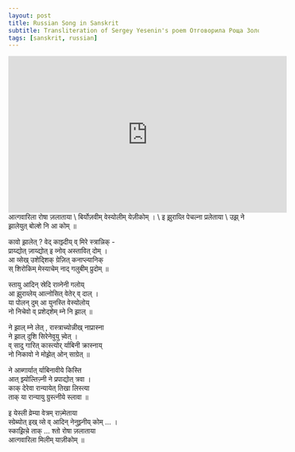 ```yaml
---
layout: post
title: Russian Song in Sanskrit
subtitle: Transliteration of Sergey Yesenin's poem Отговорила Роща Золотая in devanAgarI phonetic
tags: [sanskrit, russian]
---
```

<iframe width="560" height="315" src="https://youtu.be/tqiA63vryDE" frameborder="0" allow="accelerometer; autoplay; clipboard-write; encrypted-media; gyroscope; picture-in-picture" allowfullscreen></iframe>
आत्गवारिला रोषा ज़लाताया \
बिर्योज़वीम् वेस्योलीम् येज़ीकोम् । \
इ झ़ुराव्लि पेचल्ना प्रलेताया \
उझ़् ने झ़ालेयुत् बोल्शे नि आ कोम् ॥ 

कावो झ़ालेत् ? वेद् काझ़्दीय् व् मिरे स्त्रान्निक् - \
प्राय्द्योत् ज़ाय्द्योत् इ व्नोव् अस्तावित् दोम् । \
आ व्सेख् उशेद्शिक् ग्रेज़ित् कनाप्ल्यानिक् \
स् शिरोकिम् मेस्याचेम् नाद् गलुबीम् प्रुदोम् ॥ 

स्तायु आदिन् स्रेदि राव्नेनी गलोय् \
आ झ़ुराव्लेय् आत्नोसित् वेतेर् व् दाल् । \
या पोलन् दुम् आ युनस्ति वेस्योलोय् \
नो निचेवो व् प्रशेद्शेम् म्ने नि झ़ाल् ॥ 

ने झ़ाल् म्ने लेत् , रास्त्राच्योन्नीख् नाप्रास्ना \
ने झ़ाल् दुशि सिरेनेवुयु च़्वेत्  । \
व् सादु गारित् कास्त्योर् र्याबिनी क्रास्नाय् \
नो निकावो ने मोझ़ेत् ओन् साग्रेत् ॥ 

ने आब्गार्यात्  र्याबिनावीये किस्ति \
आत् झ़्योल्तिज़्नी ने प्रपाद्योत् त्रवा । \
काक् देरेवा रान्यायेत् तिखा लिस्त्या \
ताक् या रान्यायु ग्रुस्त्नीये स्लावा ॥ 

इ येस्ली व्रेम्या वेत्रम् राज़्मेताया \
स्ग्रेब्योत् इख् व्से व् आदिन् नेनुझ़्नीय् कोम् … । \
स्काझ़िच़े ताक् ... श्तो रोषा ज़लाताया  \
आत्गवारिला मिलीम् याज़ीकोम् ॥ 

